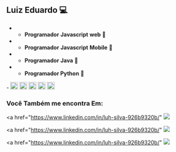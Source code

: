 ## Luiz Eduardo 💻 

- -  **Programador** **Javascript** **web** 📕 
- -  **Programador** **Javascript** **Mobile**  📘 
- -  **Programador** **Java** 📓
- - **Programador Python**  📙

 <div display="inline">
  - <img width='20' height='20' src="https://cdn.jsdelivr.net/gh/devicons/devicon/icons/python/python-original.svg" />
  <img  width='20' height='20' src="https://cdn.jsdelivr.net/gh/devicons/devicon/icons/java/java-original.svg" />
  <img width='20' height='20' src="https://cdn.jsdelivr.net/gh/devicons/devicon/icons/linux/linux-original.svg" />

  <img  width='20' height='20' src="https://cdn.jsdelivr.net/gh/devicons/devicon/icons/javascript/javascript-original.svg" />
<img width='20' height='20'  src="https://cdn.jsdelivr.net/gh/devicons/devicon/icons/github/github-original.svg" />
</div>

### Você Também me encontra Em:

<a href="https://www.linkedin.com/in/luh-silva-926b9320b/"
<img   src="https://img.shields.io/badge/Brave-FB542B?style=for-the-badge&logo=Brave&logoColor=white)](https://img.shields.io/badge/linkedin-%230077B5.svg?style=for-the-badge&logo=linkedin&logoColor=white))https://img.shields.io/badge/linkedin-%230077B5.svg?style=for-the-badge&logo=linkedin&logoColor=white" />
</a>


<a href="https://www.linkedin.com/in/luh-silva-926b9320b/"
<img   src="Instagram](https://img.shields.io/badge/Instagram-%23E4405F.svg?style=for-the-badge&logo=Instagram&logoColor=white" />
</a>

<a href="https://www.linkedin.com/in/luh-silva-926b9320b/"
<img   src="YouTube](https://img.shields.io/badge/YouTube-%23FF0000.svg?style=for-the-badge&logo=YouTube&logoColor=white" />
</a>

